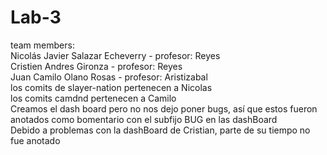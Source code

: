 # Lab-3

team members:<br>
Nicolás Javier Salazar Echeverry - profesor: Reyes<br>
Cristien Andres Gironza - profesor: Reyes<br>
Juan Camilo Olano Rosas - profesor: Aristizabal <br>
los comits de slayer-nation pertenecen a Nicolas<br>
los comits camdnd pertenecen a Camilo<br>
Creamos el dash board pero no nos dejo poner bugs, así que estos fueron anotados como bomentario con el subfijo BUG en las dashBoard<br>
Debido a problemas con la dashBoard de Cristian, parte de su tiempo no fue anotado<br>

